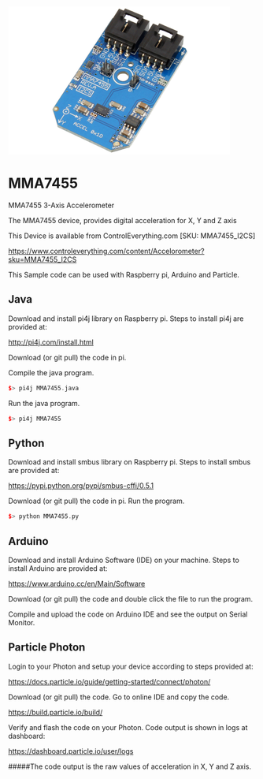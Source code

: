 [![MMA7455](MMA7455_I2CS.png)](https://www.controleverything.com/content/Accelorometer?sku=MMA7455_I2CS)
# MMA7455
MMA7455 3-Axis Accelerometer

The MMA7455 device, provides digital acceleration for X, Y and Z axis

This Device is available from ControlEverything.com [SKU: MMA7455_I2CS]

https://www.controleverything.com/content/Accelorometer?sku=MMA7455_I2CS

This Sample code can be used with Raspberry pi, Arduino and Particle.

## Java
Download and install pi4j library on Raspberry pi. Steps to install pi4j are provided at:

http://pi4j.com/install.html

Download (or git pull) the code in pi.

Compile the java program.
```cpp
$> pi4j MMA7455.java
```

Run the java program.
```cpp
$> pi4j MMA7455
```

## Python
Download and install smbus library on Raspberry pi. Steps to install smbus are provided at:

https://pypi.python.org/pypi/smbus-cffi/0.5.1

Download (or git pull) the code in pi. Run the program.

```cpp
$> python MMA7455.py
```

## Arduino
Download and install Arduino Software (IDE) on your machine. Steps to install Arduino are provided at:

https://www.arduino.cc/en/Main/Software

Download (or git pull) the code and double click the file to run the program.

Compile and upload the code on Arduino IDE and see the output on Serial Monitor.


## Particle Photon

Login to your Photon and setup your device according to steps provided at:

https://docs.particle.io/guide/getting-started/connect/photon/

Download (or git pull) the code. Go to online IDE and copy the code.

https://build.particle.io/build/

Verify and flash the code on your Photon. Code output is shown in logs at dashboard:

https://dashboard.particle.io/user/logs

#####The code output is the raw values of acceleration in X, Y and Z axis.
